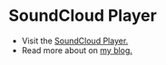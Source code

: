 # SoundCloud Player

- Visit the [SoundCloud Player.](https://go.pasindujr.me/sc)
- Read more about on [my blog.](https://pasindujr.me/blog/soundcloud-player/)